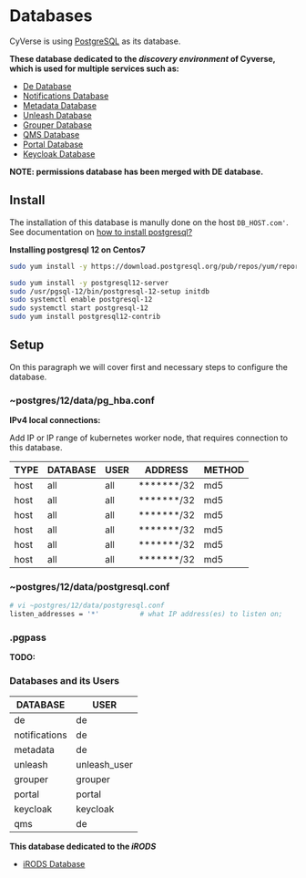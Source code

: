 # Databases

CyVerse is using [PostgreSQL](https://www.postgresql.org/) as its database.

**These database dedicated to the *discovery environment* of Cyverse, which is used for multiple services such as:**

* [De Database](de-db.md)
* [Notifications Database](notifications-db.md)
* [Metadata Database](metadata-db.md)
* [Unleash Database](unleash-db.md)
* [Grouper Database](grouper-db.md)
* [QMS Database](qms-db.md)
* [Portal Database](portal-db.md)
* [Keycloak Database](keycloak-db.md)

**NOTE: permissions database has been merged with DE database.**

## Install
The installation of this database is manully done on the host `DB_HOST.com'`.
See documentation on [how to install postgresql?](https://www.postgresguide.com/setup/install/)

**Installing postgresql 12 on Centos7**

```bash
sudo yum install -y https://download.postgresql.org/pub/repos/yum/reporpms/EL-7-x86_64/pgdg-redhat-repo-latest.noarch.rpm

sudo yum install -y postgresql12-server
sudo /usr/pgsql-12/bin/postgresql-12-setup initdb
sudo systemctl enable postgresql-12
sudo systemctl start postgresql-12
sudo yum install postgresql12-contrib
```

## Setup
On this paragraph  we will cover first and necessary steps to configure the database.

### ~postgres/12/data/pg_hba.conf

**IPv4 local connections:**

Add IP or IP range of kubernetes worker node, that requires connection to this database.

| TYPE | DATABASE | USER | ADDRESS | METHOD |
|------|----------|------|---------|--------|
|host  |all       | all  | *******/32 |md5   |
|host  |all       | all  | *******/32 |md5   |
|host  |all       | all  | *******/32 |md5   |
|host  |all       | all  | *******/32 |md5   |
|host  |all       | all  | *******/32 |md5   |
|host  |all       | all  | *******/32 |md5   |

### ~postgres/12/data/postgresql.conf

```bash
# vi ~postgres/12/data/postgresql.conf
listen_addresses = '*'          # what IP address(es) to listen on;
```

### .pgpass

**TODO:**

### Databases and its Users

| DATABASE | USER |
|------|----------|
|  de  |    de    |
|  notifications  |    de    |
|  metadata |  de    |
|  unleash  | unleash_user    |
|  grouper |  grouper    |
|  portal  |  portal    |
|  keycloak |    keycloak |
|  qms |    de |

**This database dedicated to the *iRODS***
* [iRODS Database](irods-db.md)

